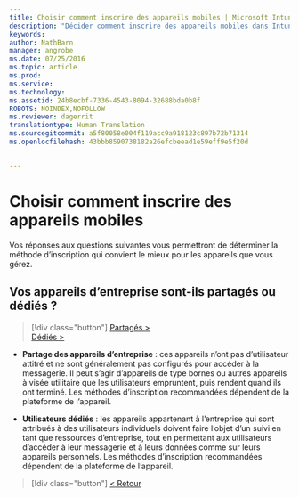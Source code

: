 ```yaml
---
title: Choisir comment inscrire des appareils mobiles | Microsoft Intune
description: "Décider comment inscrire des appareils mobiles dans Intune en répondant à quelques questions simples"
keywords: 
author: NathBarn
manager: angrobe
ms.date: 07/25/2016
ms.topic: article
ms.prod: 
ms.service: 
ms.technology: 
ms.assetid: 24b8ecbf-7336-4543-8094-32688bda0b8f
ROBOTS: NOINDEX,NOFOLLOW
ms.reviewer: dagerrit
translationtype: Human Translation
ms.sourcegitcommit: a5f80058e004f119acc9a918123c897b72b71314
ms.openlocfilehash: 43bbb8590738182a26efcbeead1e59eff9e5f20d


---
```

# Choisir comment inscrire des appareils mobiles

Vos réponses aux questions suivantes vous permettront de déterminer la méthode d’inscription qui convient le mieux pour les appareils que vous gérez.

## **Vos appareils d’entreprise sont-ils partagés ou dédiés ?**

> [!div class="button"]
[Partagés >](choose-how-to-enroll-devices4.md)<br>[Dédiés >](choose-how-to-enroll-devices6.md)

- **Partage des appareils d’entreprise** : ces appareils n’ont pas d’utilisateur attitré et ne sont généralement pas configurés pour accéder à la messagerie. Il peut s’agir d’appareils de type bornes ou autres appareils à visée utilitaire que les utilisateurs empruntent, puis rendent quand ils ont terminé. Les méthodes d’inscription recommandées dépendent de la plateforme de l’appareil.

- **Utilisateurs dédiés** : les appareils appartenant à l’entreprise qui sont attribués à des utilisateurs individuels doivent faire l’objet d’un suivi en tant que ressources d’entreprise, tout en permettant aux utilisateurs d’accéder à leur messagerie et à leurs données comme sur leurs appareils personnels. Les méthodes d’inscription recommandées dépendent de la plateforme de l’appareil.

> [!div class="button"]
[< Retour](choose-how-to-enroll-devices1.md)



<!--HONumber=Aug16_HO5-->


